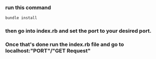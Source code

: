 ### run this command
```bash
bundle install
```
### then go into index.rb and set the port to your desired port.
### Once that's done run the index.rb file and go to localhost:"PORT"/"GET Request"